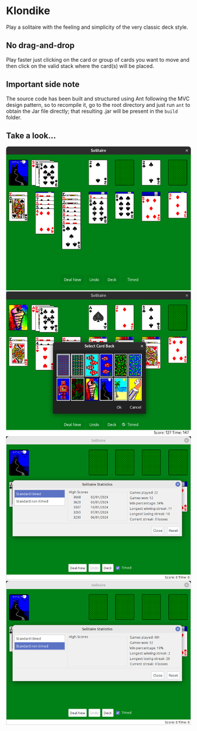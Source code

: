 # Klondike

Play a solitaire with the feeling and simplicity of the very classic deck style.

No drag-and-drop
----------------

Play faster just clicking on the card or group of cards you want to move and then click on the
valid stack where the card(s) will be placed.

Important side note
-------------------

The source code has been built and structured using Ant following the MVC design pattern, so
to recompile it, go to the root directory and just run `ant` to obtain the Jar file directly;
that resulting .jar will be present in the `build` folder.

Take a look...
--------------
![Snapshot1](https://github.com/rootpasss/klondike/blob/dev/preview/img1.png)
![Snapshot2](https://github.com/rootpasss/klondike/blob/dev/preview/img2.png)
![Snapshot3](https://github.com/rootpasss/klondike/blob/dev/preview/img3.png)
![Snapshot4](https://github.com/rootpasss/klondike/blob/dev/preview/img4.png)
